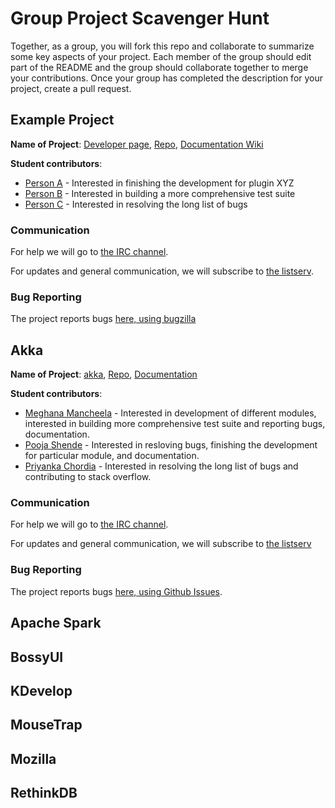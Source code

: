 # Group Project Scavenger Hunt

Together, as a group, you will fork this repo and collaborate to summarize some key aspects of your project. Each member of the group should edit part of the README and the group should collaborate together to merge your contributions. Once your group has completed the description for your project, create a pull request.

## Example Project

**Name of Project**: [Developer page](#), [Repo](#), [Documentation Wiki](#)

**Student contributors**:

* [Person A](#) - Interested in finishing the development for plugin XYZ
* [Person B](#) - Interested in building a more comprehensive test suite
* [Person C](#) - Interested in resolving the long list of bugs

### Communication

For help we will go to [the IRC channel](#). 

For updates and general communication, we will subscribe to [the listserv](#).

### Bug Reporting

The project reports bugs [here, using bugzilla](#)

## Akka

**Name of Project**: [akka](http://akka.io/), [Repo](https://github.com/akka/akka), [Documentation](http://akka.io/docs/?_ga=1.155553915.1578712860.1454191872)

**Student contributors**:

* [Meghana Mancheela](https://github.com/meghanamancheela) - Interested in development of different modules, interested in building more comprehensive test suite and reporting bugs, documentation. 
* [Pooja Shende](https://github.com/poojadshende) - Interested in resloving bugs, finishing the development for particular module, and documentation. 
* [Priyanka Chordia](https://github.com/pchordia15) - Interested in resolving the long list of bugs and contributing to stack overflow.

### Communication

For help we will go to [the IRC channel](https://gitter.im/akka/dev).

For updates and general communication, we will subscribe to [the listserv](https://gitter.im/akka/dev)

### Bug Reporting

The project reports bugs [here, using Github Issues](https://github.com/akka/akka/issues).

## Apache Spark

## BossyUI

## KDevelop

## MouseTrap

## Mozilla

## RethinkDB

